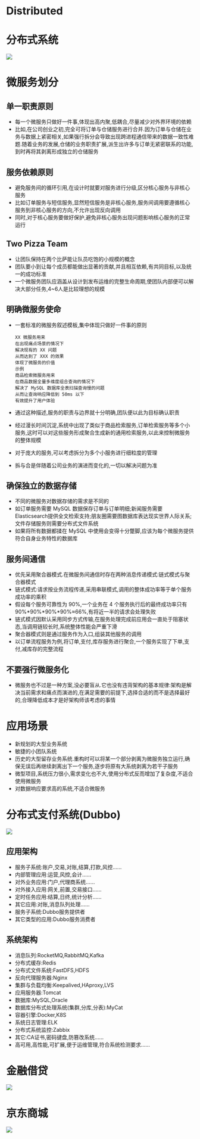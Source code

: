# Distributed



# 分布式系统



![](01distributed.png)





# 微服务划分



## 单一职责原则



* 每一个微服务只做好一件事,体现出高内聚,低耦合,尽量减少对外界环境的依赖
* 比如,在公司创业之初,完全可将订单与仓储服务进行合并.因为订单与仓储在业务与数据上紧密相关,如果强行拆分会导致出现跨进程通信带来的数据一致性难题.随着业务的发展,仓储的业务职责扩展,派生出许多与订单无紧密联系的功能,到时再将其剥离形成独立的仓储服务



## 服务依赖原则



* 避免服务间的循环引用,在设计时就要对服务进行分级,区分核心服务与非核心服务
* 比如订单服务与短信服务,显然短信服务是非核心服务,服务间调用要遵循核心服务到非核心服务的方向,不允许出现反向调用
* 同时,对于核心服务要做好保护,避免非核心服务出现问题影响核心服务的正常运行



## Two Pizza Team



* 让团队保持在两个比萨能让队员吃饱的小规模的概念
* 团队要小到让每个成员都能做出显著的贡献,并且相互依赖,有共同目标,以及统一的成功标准
* 一个微服务团队应涵盖从设计到发布运维的完整生命周期,使团队内部便可以解决大部分任务,4~6人是比较理想的规模



## 明确微服务使命



* 一套标准的微服务叙述模板,集中体现只做好一件事的原则

  ```
  XX 微服务用来
  在出现痛点场景的情况下
  解决现有的 XX 问题
  从而达到了 XXX 的效果
  体现了微服务的价值
  示例
  商品检索微服务用来
  在商品数据全量多维度组合查询的情况下
  解决了 MySQL 数据库全表扫描查询慢的问题
  从而让查询响应降低到 50ms 以下
  有效提升了用户体验
  ```

* 通过这种描述,服务的职责与边界就十分明确,团队便以此为目标确认职责

* 经过漫长时间沉淀,系统中出现了类似于商品检索服务,订单检索服务等多个小服务,这时可以对这些服务形成聚合生成新的通用检索服务,以此来控制微服务的整体规模

* 对于庞大的服务,可以考虑拆分为多个小服务进行细粒度的管理

* 拆与合是伴随着公司业务的演进而变化的,一切以解决问题为准



## 确保独立的数据存储



* 不同的微服务对数据存储的需求是不同的
* 如订单服务需要 MySQL 数据保存订单与订单明细;新闻服务需要Elasticsearch提供全文检索支持;朋友圈需要图数据库表达现实世界人际关系;文件存储服务则需要分布式文件系统
* 如果将所有数据都揉在 MySQL 中使用会变得十分蹩脚,应该为每个微服务提供符合自身业务特性的数据库



## 服务间通信



* 优先采用聚合器模式.在微服务间通信时存在两种消息传递模式:链式模式与聚合器模式
* 链式模式:请求按业务流程传递,采用串联模式,调用的整体成功率等于单个服务成功率的乘积
* 假设每个服务可靠性为 90%,一个业务在 4 个服务执行后的最终成功率只有 90%*90%*90%*90%≈66%,有将近一半的请求会处理失败
* 链式模式因默认采用同步方式传输,在服务处理完成前应用会一直处于阻塞状态,当调用链较长时,系统整体性能会严重下滑
* 聚合器模式则是通过服务作为入口,组装其他服务的调用
* 以订单流程服务为例,将订单,支付,库存服务进行聚合,一个服务实现了下单,支付,减库存的完整流程





## 不要强行微服务化



* 微服务也不过是一种方案,没必要盲从.它也没有违背架构的基本规律:架构是解决当前需求和痛点而演进的,在满足需要的前提下,选择合适的而不是选择最好的,合理降低成本才是好架构师该考虑的事情



# 应用场景



* 新规划的大型业务系统
* 敏捷的小团队系统
* 历史的大型留存业务系统.重构时可以将某一个部分剥离为微服务独立运行,确保无误后再继续剥离出下一个服务,逐步将原有大系统剥离为若干子服务
* 微型项目,系统压力很小,需求变化也不大,使用分布式反而增加了复杂度,不适合使用微服务
* 对数据响应要求高的系统,不适合微服务



# 分布式支付系统(Dubbo)



![](02支付.png)



## 应用架构



* 服务子系统:账户,交易,对账,结算,打款,风控……
* 内部管理应用:运营,风控,会计……
* 对外业务应用:门户,代理商系统……
* 对外接入应用:网关,前置,交易接口……
* 定时任务应用:结算,日终,统计分析……
* 其它应用:对账,消息队列处理……
* 服务子系统:Dubbo服务提供者
* 其它类型的应用:Dubbo服务消费者



## 系统架构



* 消息队列:RocketMQ,RabbitMQ,Kafka
* 分布式缓存:Redis
* 分布式文件系统:FastDFS,HDFS
* 反向代理服务器:Nginx
* 集群与负载均衡:Keepalived,HAproxy,LVS
* 应用服务器:Tomcat
* 数据库:MySQL,Oracle
* 数据库分布式处理系统(集群,分库,分表):MyCat
* 容器引擎:Docker,K8S
* 系统日志管理:ELK
* 分布式系统监控:Zabbix
* 其它:CA证书,密码键盘,防篡改系统……
* 高可用,高性能,可扩展,便于运维管理,符合系统检测要求……



# 金融借贷



![](03金融借贷.png)



# 京东商城



![](04京东商城.png)